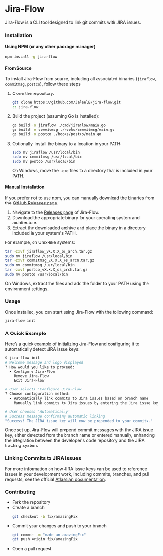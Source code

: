 # Jira-Flow

Jira-Flow is a CLI tool designed to link git commits with JIRA issues.

### Installation

#### Using NPM (or any other package manager)

```sh
npm install -g jira-flow
```

#### From Source

To install Jira-Flow from source, including all associated binaries (`jiraflow`, `commitmsg`, `postco`), follow these steps:

1. Clone the repository:

   ```bash
   git clone https://github.com/JaleelB/jira-flow.git
   cd jira-flow
   ```

2. Build the project (assuming Go is installed):

   ```bash
   go build -o jiraflow ./cmd/jiraflow/main.go
   go build -o commitmsg ./hooks/commitmsg/main.go
   go build -o postco ./hooks/postco/main.go
   ```

3. Optionally, install the binary to a location in your PATH:

   ```bash
   sudo mv jiraflow /usr/local/bin
   sudo mv commitmsg /usr/local/bin
   sudo mv postco /usr/local/bin
   ```

   On Windows, move the `.exe` files to a directory that is included in your PATH.

#### Manual Installation

If you prefer not to use npm, you can manually download the binaries from the [GitHub Releases page](https://github.com/JaleelB/jira-flow/releases).

1. Navigate to the [Releases page](https://github.com/JaleelB/jira-flow/releases) of Jira-Flow.
2. Download the appropriate binary for your operating system and architecture.
3. Extract the downloaded archive and place the binary in a directory included in your system's PATH.

For example, on Unix-like systems:

```bash
tar -zxvf jiraflow_vX.X.X_os_arch.tar.gz
sudo mv jiraflow /usr/local/bin
tar -zxvf commitmsg_vX.X.X_os_arch.tar.gz
sudo mv commitmsg /usr/local/bin
tar -zxvf postco_vX.X.X_os_arch.tar.gz
sudo mv postco /usr/local/bin
```

On Windows, extract the files and add the folder to your PATH using the environment settings.

### Usage

Once installed, you can start using Jira-Flow with the following command:

```sh
jira-flow init
```

### A Quick Example

Here’s a quick example of initializing Jira-Flow and configuring it to automatically detect JIRA issue keys:

```bash
$ jira-flow init
# Welcome message and logo displayed
? How would you like to proceed:
  ▸ Configure Jira-Flow
    Remove Jira-Flow
    Exit Jira-Flow

# User selects 'Configure Jira-Flow'
? Choose configuration method:
  ▸ Automatically link commits to Jira issues based on branch name
    Manually link commits to Jira issues by entering the Jira issue key

# User chooses 'Automatically'
# Success message confirming automatic linking
"Success! The JIRA issue key will now be prepended to your commits."

```

Once set up, Jira-Flow will prepend commit messages with the JIRA issue key, either detected from the branch name or entered manually, enhancing the integration between the developer's code repository and the JIRA tracking system.

### Linking Commits to JIRA Issues

For more information on how JIRA issue keys can be used to reference issues in your development work, including commits, branches, and pull requests, see the official [Atlassian documentation](https://support.atlassian.com/jira-software-cloud/docs/reference-issues-in-your-development-work/).

### Contributing

- Fork the repository
- Create a branch
  ```bash
  git checkout -b fix/amazingFix
  ```
- Commit your changes and push to your branch
  ```bash
  git commit -m "made an amazingFix"
  git push origin fix/amazingFix
  ```
- Open a pull request

